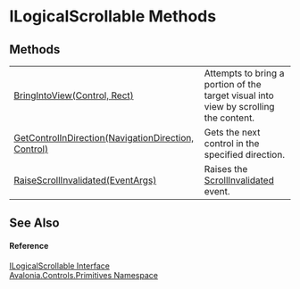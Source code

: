 # ILogicalScrollable Methods




## Methods
<table>
<tr>
<td><a href="M_Avalonia_Controls_Primitives_ILogicalScrollable_BringIntoView">BringIntoView(Control, Rect)</a></td>
<td>Attempts to bring a portion of the target visual into view by scrolling the content.</td>
</tr>
<tr>
<td><a href="M_Avalonia_Controls_Primitives_ILogicalScrollable_GetControlInDirection">GetControlInDirection(NavigationDirection, Control)</a></td>
<td>Gets the next control in the specified direction.</td>
</tr>
<tr>
<td><a href="M_Avalonia_Controls_Primitives_ILogicalScrollable_RaiseScrollInvalidated">RaiseScrollInvalidated(EventArgs)</a></td>
<td>Raises the <a href="E_Avalonia_Controls_Primitives_ILogicalScrollable_ScrollInvalidated">ScrollInvalidated</a> event.</td>
</tr>
</table>

## See Also


#### Reference
<a href="T_Avalonia_Controls_Primitives_ILogicalScrollable">ILogicalScrollable Interface</a>  
<a href="N_Avalonia_Controls_Primitives">Avalonia.Controls.Primitives Namespace</a>  
